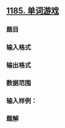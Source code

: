 ## [1185. 单词游戏](https://www.acwing.com/problem/content/1187/)

### 题目

### 输入格式

### 输出格式

### 数据范围

### 输入样例：



### 题解
